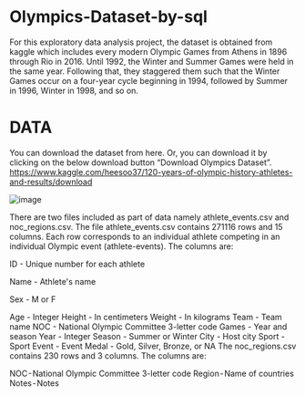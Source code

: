 # Olympics-Dataset-by-sql
For this exploratory data analysis project, the dataset is obtained from kaggle which includes every modern Olympic Games from Athens in 1896 through Rio in 2016. Until 1992, the Winter and Summer Games were held in the same year. Following that, they staggered them such that the Winter Games occur on a four-year cycle beginning in 1994, followed by Summer in 1996, Winter in 1998, and so on.

# DATA
You can download the dataset from here. Or, you can download it by clicking on the below download button “Download Olympics Dataset”. https://www.kaggle.com/heesoo37/120-years-of-olympic-history-athletes-and-results/download

![image](https://user-images.githubusercontent.com/131655075/234249918-b349604c-dcb8-4d1f-a893-3405573c28a0.png)

There are two files included as part of data namely athlete_events.csv and noc_regions.csv. The file athlete_events.csv contains 271116 rows and 15 columns. Each row corresponds to an individual athlete competing in an individual Olympic event (athlete-events). The columns are:

ID - Unique number for each athlete

Name - Athlete's name

Sex - M or F

Age - Integer
Height - In centimeters
Weight - In kilograms
Team - Team name
NOC - National Olympic Committee 3-letter code
Games - Year and season
Year - Integer
Season - Summer or Winter
City - Host city
Sport - Sport
Event - Event
Medal - Gold, Silver, Bronze, or NA
The noc_regions.csv contains 230 rows and 3 columns. The columns are:

NOC - National Olympic Committee 3-letter code
Region - Name of countries
Notes - Notes
